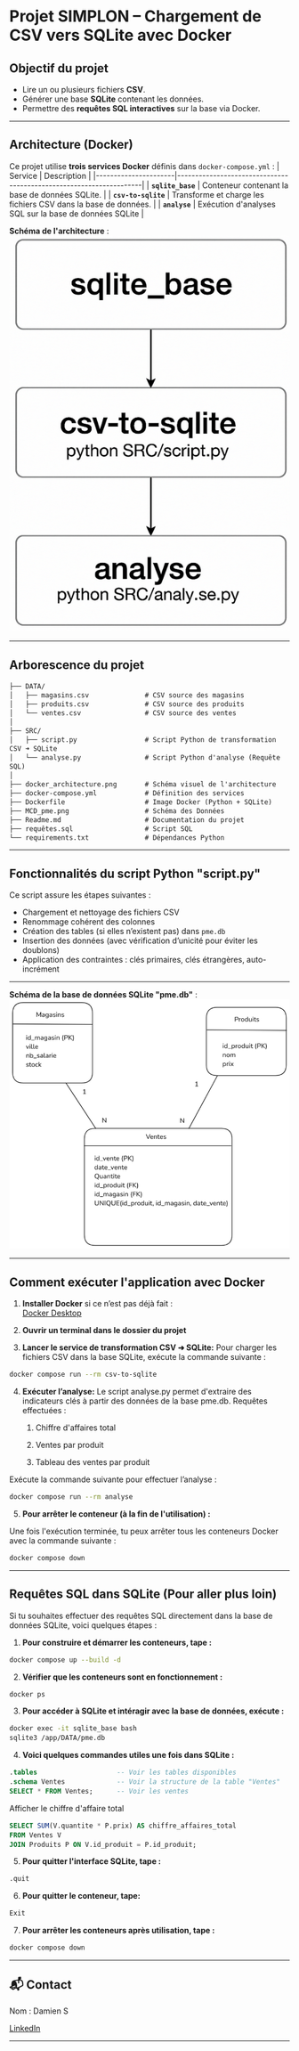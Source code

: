 # Projet SIMPLON – Chargement de CSV vers SQLite avec Docker

## Objectif du projet

- Lire un ou plusieurs fichiers **CSV**.
- Générer une base **SQLite** contenant les données.
- Permettre des **requêtes SQL interactives** sur la base via Docker.

---

## Architecture (Docker)

Ce projet utilise **trois services Docker** définis dans `docker-compose.yml` :
| Service              | Description                                                        |
|----------------------|--------------------------------------------------------------------|
| **`sqlite_base`**    | Conteneur contenant la base de données SQLite.                     |
| **`csv-to-sqlite`**  | Transforme et charge les fichiers CSV dans la base de données.     |
| **`analyse`**        | Exécution d'analyses SQL sur la base de données SQLite             |

**Schéma de l'architecture** :  
![Architecture Docker](docker_architecture.png)

---

##  Arborescence du projet
```
├── DATA/
│   ├── magasins.csv              # CSV source des magasins
│   ├── produits.csv              # CSV source des produits
│   └── ventes.csv                # CSV source des ventes
│
├── SRC/
│   ├── script.py                 # Script Python de transformation CSV ➜ SQLite
│   └── analyse.py                # Script Python d'analyse (Requête SQL)
│
├── docker_architecture.png       # Schéma visuel de l'architecture
├── docker-compose.yml            # Définition des services
├── Dockerfile                    # Image Docker (Python + SQLite)
├── MCD_pme.png                   # Schéma des Données
├── Readme.md                     # Documentation du projet
├── requêtes.sql                  # Script SQL
└── requirements.txt              # Dépendances Python
```
---

##  Fonctionnalités du script Python "script.py"
Ce script assure les étapes suivantes :
- Chargement et nettoyage des fichiers CSV
- Renommage cohérent des colonnes
- Création des tables (si elles n’existent pas) dans `pme.db`
- Insertion des données (avec vérification d’unicité pour éviter les doublons)
- Application des contraintes : clés primaires, clés étrangères, auto-incrément
---


**Schéma de la base de données SQLite "pme.db"** :  
![MCD](MCD_pme.png)

---

##  Comment exécuter l'application avec Docker
1.  **Installer Docker** si ce n’est pas déjà fait :  
    [Docker Desktop](https://www.docker.com/products/docker-desktop)

2.  **Ouvrir un terminal dans le dossier du projet**

3.  **Lancer le service de transformation CSV ➜ SQLite:**
Pour charger les fichiers CSV dans la base SQLite, exécute la commande suivante :
```bash
docker compose run --rm csv-to-sqlite
```

4.  **Exécuter l’analyse:**
Le script analyse.py permet d'extraire des indicateurs clés à partir des données de la base pme.db.
Requêtes effectuées :

    1. Chiffre d'affaires total
    
    2. Ventes par produit

    3. Tableau des ventes par produit

Exécute la commande suivante pour effectuer l’analyse :
```bash
docker compose run --rm analyse
```

5.  **Pour arrêter le conteneur (à la fin de l'utilisation) :**

Une fois l'exécution terminée, tu peux arrêter tous les conteneurs Docker avec la commande suivante :
```bash
docker compose down
```

---


## Requêtes SQL dans SQLite (Pour aller plus loin)
Si tu souhaites effectuer des requêtes SQL directement dans la base de données SQLite, voici quelques étapes :

1.  **Pour construire et démarrer les conteneurs, tape :**
```bash
docker compose up --build -d
```

2.  **Vérifier que les conteneurs sont en fonctionnement :**
```bash
docker ps
```

3.  **Pour accéder à SQLite et intéragir avec la base de données, exécute :**
```bash
docker exec -it sqlite_base bash
sqlite3 /app/DATA/pme.db
```

4.  **Voici quelques commandes utiles une fois dans SQLite :**

```sql
.tables                    -- Voir les tables disponibles
.schema Ventes             -- Voir la structure de la table "Ventes"
SELECT * FROM Ventes;      -- Voir les ventes
```

Afficher le chiffre d'affaire total
```sql
SELECT SUM(V.quantite * P.prix) AS chiffre_affaires_total
FROM Ventes V
JOIN Produits P ON V.id_produit = P.id_produit;
```

5.  **Pour quitter l'interface SQLite, tape :**
```bash
.quit
```
6.  **Pour quitter le conteneur, tape:**
```bash
Exit
```
7.  **Pour arrêter les conteneurs après utilisation, tape :**
```bash
docker compose down
```  


---
## 📬 Contact
Nom : Damien S

[LinkedIn](https://www.linkedin.com/in/damien-schaeffer-45a59821b/)

---